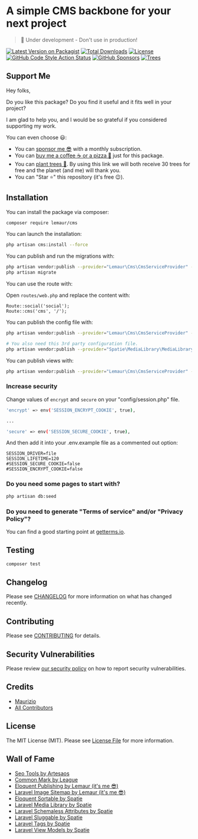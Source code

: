 # A simple CMS backbone for your next project

> :construction: Under development - Don't use in production!

[![Latest Version on Packagist](https://img.shields.io/packagist/v/lemaur/cms.svg?style=flat-square)](https://packagist.org/packages/lemaur/cms)
[![Total Downloads](https://img.shields.io/packagist/dt/lemaur/cms.svg?style=flat-square)](https://packagist.org/packages/lemaur/cms)
[![License](https://img.shields.io/packagist/l/lemaur/cms.svg?style=flat-square&color=yellow)](https://github.com/leMaur/cms/blob/master/LICENSE.md)
[![GitHub Code Style Action Status](https://img.shields.io/github/workflow/status/lemaur/cms/Check%20&%20fix%20styling?label=code%20style&style=flat-square)](https://github.com/lemaur/cms/actions?query=workflow%3A"Check+%26+fix+styling"+branch%3Amaster)
[![GitHub Sponsors](https://img.shields.io/github/sponsors/lemaur?style=flat-square&color=ea4aaa)](https://github.com/sponsors/leMaur)
[![Trees](https://img.shields.io/badge/dynamic/json?color=yellowgreen&style=flat-square&label=Trees&query=%24.total&url=https%3A%2F%2Fpublic.offset.earth%2Fusers%2Flemaur%2Ftrees)](https://ecologi.com/lemaur?r=6012e849de97da001ddfd6c9)

## Support Me

Hey folks,

Do you like this package? Do you find it useful and it fits well in your project?

I am glad to help you, and I would be so grateful if you considered supporting my work.

You can even choose 😃:
* You can [sponsor me 😎](https://github.com/sponsors/leMaur) with a monthly subscription.
* You can [buy me a coffee ☕ or a pizza 🍕](https://github.com/sponsors/leMaur?frequency=one-time&sponsor=leMaur) just for this package.
* You can [plant trees 🌴](https://ecologi.com/lemaur?r=6012e849de97da001ddfd6c9). By using this link we will both receive 30 trees for free and the planet (and me) will thank you. 
* You can "Star ⭐" this repository (it's free 😉).

## Installation

You can install the package via composer:
```bash
composer require lemaur/cms
```

You can launch the installation:
```bash
php artisan cms:install --force
```

You can publish and run the migrations with:
```bash
php artisan vendor:publish --provider="Lemaur\Cms\CmsServiceProvider" --tag="cms-migrations"
php artisan migrate
```

You can use the route with:

Open `routes/web.php` and replace the content with:
```blade
Route::social('social');
Route::cms('cms', '/');
```

You can publish the config file with:
```bash
php artisan vendor:publish --provider="Lemaur\Cms\CmsServiceProvider" --tag="cms-config"

# You also need this 3rd party configuration file.
php artisan vendor:publish --provider="Spatie\MediaLibrary\MediaLibraryServiceProvider" --tag="config"
```

You can publish views with:
```bash
php artisan vendor:publish --provider="Lemaur\Cms\CmsServiceProvider" --tag="cms-views"
```

### Increase security

Change values of `encrypt` and `secure` on your "config/session.php" file.
```bash
'encrypt' => env('SESSION_ENCRYPT_COOKIE', true),

...

'secure' => env('SESSION_SECURE_COOKIE', true),
```

And then add it into your .env.example file as a commented out option:
```
SESSION_DRIVER=file
SESSION_LIFETIME=120
#SESSION_SECURE_COOKIE=false
#SESSION_ENCRYPT_COOKIE=false
```

### Do you need some pages to start with?

```bash
php artisan db:seed
```

### Do you need to generate "Terms of service" and/or "Privacy Policy"?
You can find a good starting point at [getterms.io](https://getterms.io/).

## Testing

```bash
composer test
```

## Changelog

Please see [CHANGELOG](CHANGELOG.md) for more information on what has changed recently.

## Contributing

Please see [CONTRIBUTING](.github/CONTRIBUTING.md) for details.

## Security Vulnerabilities

Please review [our security policy](../../security/policy) on how to report security vulnerabilities.

## Credits

- [Maurizio](https://github.com/lemaur)
- [All Contributors](../../contributors)

## License

The MIT License (MIT). Please see [License File](LICENSE.md) for more information.

## Wall of Fame
- [Seo Tools by Artesaos](https://github.com/artesaos/seotools)
- [Common Mark by League](https://github.com/league/commonmark)
- [Eloquent Publishing by Lemaur (it's me :sunglasses:)](https://github.com/lemaur/eloquent-publishing)
- [Laravel Image Sitemap by Lemaur (it's me :sunglasses:)](https://github.com/lemaur/laravel-image-sitemap)
- [Eloquent Sortable by Spatie](https://github.com/spatie/eloquent-sortable)
- [Laravel Media Library by Spatie](https://github.com/spatie/laravel-medialibrary)
- [Laravel Schemaless Attributes by Spatie](https://github.com/spatie/laravel-schemaless-attributes)
- [Laravel Sluggable by Spatie](https://github.com/spatie/laravel-sluggable)
- [Laravel Tags by Spatie](https://github.com/spatie/laravel-tags)
- [Laravel View Models by Spatie](https://github.com/spatie/laravel-view-models)
